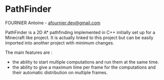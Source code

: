 PathFinder
==========

FOURNIER Antoine - afournier.dev@gmail.com

PathFinder is a 2D A* pathfinding implemented in C++ initially set up for a Minecraft like project.
It is actually linked to this project but can be easily imported into another project with minimum changes.

The main features are :
 - the ability to start multiple computations and run them at the same time.
 - the ability to give a maximum time per frame for the computations and their automatic distribution on multiple frames.
 
